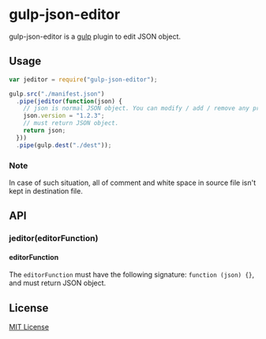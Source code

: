 # gulp-json-editor

gulp-json-editor is a [gulp](https://github.com/wearefractal/gulp) plugin to edit JSON object.

## Usage
```javascript
var jeditor = require("gulp-json-editor");

gulp.src("./manifest.json")
  .pipe(jeditor(function(json) {
    // json is normal JSON object. You can modify / add / remove any properties.
    json.version = "1.2.3";
    // must return JSON object.
    return json;
  }))
  .pipe(gulp.dest("./dest"));
```

### Note
In case of such situation, all of comment and white space in source file isn't kept in destination file.

## API
### jeditor(editorFunction)
#### editorFunction
The `editorFunction` must have the following signature: `function (json) {}`, and must return JSON object.

## License
[MIT License](http://en.wikipedia.org/wiki/MIT_License)
